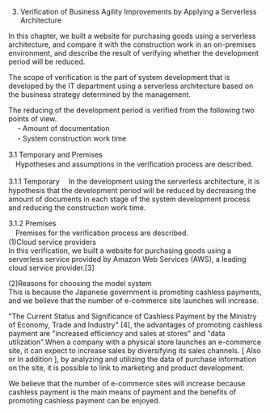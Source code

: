 3. Verification of Business Agility Improvements by Applying a Serverless Architecture

 In this chapter, we built a website for purchasing goods using a serverless architecture, and compare it with the construction work in an on-premises environment, and describe the result of verifying whether the development period will be reduced.
 
 The scope of verification is the part of system development that is developed by the IT department using a serverless architecture based on the business strategy determined by the management.  
 
 The reducing of the development period is verified from the following two points of view.  
　・Amount of documentation  
　・System construction work time  

3.1 Temporary and Premises  
　Hypotheses and assumptions in the verification process are described.
 
3.1.1 Temporary
　In the development using the serverless architecture, it is hypothesis that the development period will be reduced by decreasing the amount of documents  in each stage of the system development process and reducing the construction work time.  

3.1.2 Premises  
　Premises for the verification process are described.  
(1)Cloud service providers  
In this verification, we built a website for purchasing goods using a serverless service provided by Amazon Web Services (AWS), a leading cloud service provider.[3]  

(2)Reasons for choosing the model system  
This is because the Japanese government is promoting cashless payments, and we believe that the number of e-commerce site launches will increase.  

"The Current Status and Significance of Cashless Payment by the Ministry of Economy, Trade and Industry" [4], the advantages of promoting cashless payment are "increased efficiency and sales at stores" and "data utilization".When a company with a physical store launches an e-commerce site, it can expect to increase sales by diversifying its sales channels.  [ Also or In addition ], by analyzing and utilizing the data of purchase information on the site, it is possible to link to marketing and product development.  

We believe that the number of e-commerce sites will increase because cashless payment is the main means of payment and the benefits of promoting cashless payment can be enjoyed.  

